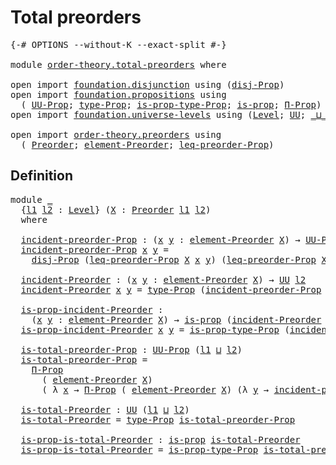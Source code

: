 # Total preorders

<pre class="Agda"><a id="28" class="Symbol">{-#</a> <a id="32" class="Keyword">OPTIONS</a> <a id="40" class="Pragma">--without-K</a> <a id="52" class="Pragma">--exact-split</a> <a id="66" class="Symbol">#-}</a>

<a id="71" class="Keyword">module</a> <a id="78" href="order-theory.total-preorders.html" class="Module">order-theory.total-preorders</a> <a id="107" class="Keyword">where</a>

<a id="114" class="Keyword">open</a> <a id="119" class="Keyword">import</a> <a id="126" href="foundation.disjunction.html" class="Module">foundation.disjunction</a> <a id="149" class="Keyword">using</a> <a id="155" class="Symbol">(</a><a id="156" href="foundation.disjunction.html#1135" class="Function">disj-Prop</a><a id="165" class="Symbol">)</a>
<a id="167" class="Keyword">open</a> <a id="172" class="Keyword">import</a> <a id="179" href="foundation.propositions.html" class="Module">foundation.propositions</a> <a id="203" class="Keyword">using</a>
  <a id="211" class="Symbol">(</a> <a id="213" href="foundation-core.propositions.html#1393" class="Function">UU-Prop</a><a id="220" class="Symbol">;</a> <a id="222" href="foundation-core.propositions.html#1495" class="Function">type-Prop</a><a id="231" class="Symbol">;</a> <a id="233" href="foundation-core.propositions.html#1562" class="Function">is-prop-type-Prop</a><a id="250" class="Symbol">;</a> <a id="252" href="foundation-core.propositions.html#1309" class="Function">is-prop</a><a id="259" class="Symbol">;</a> <a id="261" href="foundation-core.propositions.html#6694" class="Function">Π-Prop</a><a id="267" class="Symbol">)</a>
<a id="269" class="Keyword">open</a> <a id="274" class="Keyword">import</a> <a id="281" href="foundation.universe-levels.html" class="Module">foundation.universe-levels</a> <a id="308" class="Keyword">using</a> <a id="314" class="Symbol">(</a><a id="315" href="Agda.Primitive.html#597" class="Postulate">Level</a><a id="320" class="Symbol">;</a> <a id="322" href="foundation-core.universe-levels.html#235" class="Primitive">UU</a><a id="324" class="Symbol">;</a> <a id="326" href="Agda.Primitive.html#810" class="Primitive Operator">_⊔_</a><a id="329" class="Symbol">)</a>

<a id="332" class="Keyword">open</a> <a id="337" class="Keyword">import</a> <a id="344" href="order-theory.preorders.html" class="Module">order-theory.preorders</a> <a id="367" class="Keyword">using</a>
  <a id="375" class="Symbol">(</a> <a id="377" href="order-theory.preorders.html#531" class="Function">Preorder</a><a id="385" class="Symbol">;</a> <a id="387" href="order-theory.preorders.html#873" class="Function">element-Preorder</a><a id="403" class="Symbol">;</a> <a id="405" href="order-theory.preorders.html#928" class="Function">leq-preorder-Prop</a><a id="422" class="Symbol">)</a>
</pre>
## Definition

<pre class="Agda"><a id="452" class="Keyword">module</a> <a id="459" href="order-theory.total-preorders.html#459" class="Module">_</a>
  <a id="463" class="Symbol">{</a><a id="464" href="order-theory.total-preorders.html#464" class="Bound">l1</a> <a id="467" href="order-theory.total-preorders.html#467" class="Bound">l2</a> <a id="470" class="Symbol">:</a> <a id="472" href="Agda.Primitive.html#597" class="Postulate">Level</a><a id="477" class="Symbol">}</a> <a id="479" class="Symbol">(</a><a id="480" href="order-theory.total-preorders.html#480" class="Bound">X</a> <a id="482" class="Symbol">:</a> <a id="484" href="order-theory.preorders.html#531" class="Function">Preorder</a> <a id="493" href="order-theory.total-preorders.html#464" class="Bound">l1</a> <a id="496" href="order-theory.total-preorders.html#467" class="Bound">l2</a><a id="498" class="Symbol">)</a>
  <a id="502" class="Keyword">where</a>

  <a id="511" href="order-theory.total-preorders.html#511" class="Function">incident-preorder-Prop</a> <a id="534" class="Symbol">:</a> <a id="536" class="Symbol">(</a><a id="537" href="order-theory.total-preorders.html#537" class="Bound">x</a> <a id="539" href="order-theory.total-preorders.html#539" class="Bound">y</a> <a id="541" class="Symbol">:</a> <a id="543" href="order-theory.preorders.html#873" class="Function">element-Preorder</a> <a id="560" href="order-theory.total-preorders.html#480" class="Bound">X</a><a id="561" class="Symbol">)</a> <a id="563" class="Symbol">→</a> <a id="565" href="foundation-core.propositions.html#1393" class="Function">UU-Prop</a> <a id="573" href="order-theory.total-preorders.html#467" class="Bound">l2</a>
  <a id="578" href="order-theory.total-preorders.html#511" class="Function">incident-preorder-Prop</a> <a id="601" href="order-theory.total-preorders.html#601" class="Bound">x</a> <a id="603" href="order-theory.total-preorders.html#603" class="Bound">y</a> <a id="605" class="Symbol">=</a>
    <a id="611" href="foundation.disjunction.html#1135" class="Function">disj-Prop</a> <a id="621" class="Symbol">(</a><a id="622" href="order-theory.preorders.html#928" class="Function">leq-preorder-Prop</a> <a id="640" href="order-theory.total-preorders.html#480" class="Bound">X</a> <a id="642" href="order-theory.total-preorders.html#601" class="Bound">x</a> <a id="644" href="order-theory.total-preorders.html#603" class="Bound">y</a><a id="645" class="Symbol">)</a> <a id="647" class="Symbol">(</a><a id="648" href="order-theory.preorders.html#928" class="Function">leq-preorder-Prop</a> <a id="666" href="order-theory.total-preorders.html#480" class="Bound">X</a> <a id="668" href="order-theory.total-preorders.html#603" class="Bound">y</a> <a id="670" href="order-theory.total-preorders.html#601" class="Bound">x</a><a id="671" class="Symbol">)</a>

  <a id="676" href="order-theory.total-preorders.html#676" class="Function">incident-Preorder</a> <a id="694" class="Symbol">:</a> <a id="696" class="Symbol">(</a><a id="697" href="order-theory.total-preorders.html#697" class="Bound">x</a> <a id="699" href="order-theory.total-preorders.html#699" class="Bound">y</a> <a id="701" class="Symbol">:</a> <a id="703" href="order-theory.preorders.html#873" class="Function">element-Preorder</a> <a id="720" href="order-theory.total-preorders.html#480" class="Bound">X</a><a id="721" class="Symbol">)</a> <a id="723" class="Symbol">→</a> <a id="725" href="foundation-core.universe-levels.html#235" class="Primitive">UU</a> <a id="728" href="order-theory.total-preorders.html#467" class="Bound">l2</a>
  <a id="733" href="order-theory.total-preorders.html#676" class="Function">incident-Preorder</a> <a id="751" href="order-theory.total-preorders.html#751" class="Bound">x</a> <a id="753" href="order-theory.total-preorders.html#753" class="Bound">y</a> <a id="755" class="Symbol">=</a> <a id="757" href="foundation-core.propositions.html#1495" class="Function">type-Prop</a> <a id="767" class="Symbol">(</a><a id="768" href="order-theory.total-preorders.html#511" class="Function">incident-preorder-Prop</a> <a id="791" href="order-theory.total-preorders.html#751" class="Bound">x</a> <a id="793" href="order-theory.total-preorders.html#753" class="Bound">y</a><a id="794" class="Symbol">)</a>

  <a id="799" href="order-theory.total-preorders.html#799" class="Function">is-prop-incident-Preorder</a> <a id="825" class="Symbol">:</a>
    <a id="831" class="Symbol">(</a><a id="832" href="order-theory.total-preorders.html#832" class="Bound">x</a> <a id="834" href="order-theory.total-preorders.html#834" class="Bound">y</a> <a id="836" class="Symbol">:</a> <a id="838" href="order-theory.preorders.html#873" class="Function">element-Preorder</a> <a id="855" href="order-theory.total-preorders.html#480" class="Bound">X</a><a id="856" class="Symbol">)</a> <a id="858" class="Symbol">→</a> <a id="860" href="foundation-core.propositions.html#1309" class="Function">is-prop</a> <a id="868" class="Symbol">(</a><a id="869" href="order-theory.total-preorders.html#676" class="Function">incident-Preorder</a> <a id="887" href="order-theory.total-preorders.html#832" class="Bound">x</a> <a id="889" href="order-theory.total-preorders.html#834" class="Bound">y</a><a id="890" class="Symbol">)</a>
  <a id="894" href="order-theory.total-preorders.html#799" class="Function">is-prop-incident-Preorder</a> <a id="920" href="order-theory.total-preorders.html#920" class="Bound">x</a> <a id="922" href="order-theory.total-preorders.html#922" class="Bound">y</a> <a id="924" class="Symbol">=</a> <a id="926" href="foundation-core.propositions.html#1562" class="Function">is-prop-type-Prop</a> <a id="944" class="Symbol">(</a><a id="945" href="order-theory.total-preorders.html#511" class="Function">incident-preorder-Prop</a> <a id="968" href="order-theory.total-preorders.html#920" class="Bound">x</a> <a id="970" href="order-theory.total-preorders.html#922" class="Bound">y</a><a id="971" class="Symbol">)</a>

  <a id="976" href="order-theory.total-preorders.html#976" class="Function">is-total-preorder-Prop</a> <a id="999" class="Symbol">:</a> <a id="1001" href="foundation-core.propositions.html#1393" class="Function">UU-Prop</a> <a id="1009" class="Symbol">(</a><a id="1010" href="order-theory.total-preorders.html#464" class="Bound">l1</a> <a id="1013" href="Agda.Primitive.html#810" class="Primitive Operator">⊔</a> <a id="1015" href="order-theory.total-preorders.html#467" class="Bound">l2</a><a id="1017" class="Symbol">)</a>
  <a id="1021" href="order-theory.total-preorders.html#976" class="Function">is-total-preorder-Prop</a> <a id="1044" class="Symbol">=</a>
    <a id="1050" href="foundation-core.propositions.html#6694" class="Function">Π-Prop</a>
      <a id="1063" class="Symbol">(</a> <a id="1065" href="order-theory.preorders.html#873" class="Function">element-Preorder</a> <a id="1082" href="order-theory.total-preorders.html#480" class="Bound">X</a><a id="1083" class="Symbol">)</a>
      <a id="1091" class="Symbol">(</a> <a id="1093" class="Symbol">λ</a> <a id="1095" href="order-theory.total-preorders.html#1095" class="Bound">x</a> <a id="1097" class="Symbol">→</a> <a id="1099" href="foundation-core.propositions.html#6694" class="Function">Π-Prop</a> <a id="1106" class="Symbol">(</a> <a id="1108" href="order-theory.preorders.html#873" class="Function">element-Preorder</a> <a id="1125" href="order-theory.total-preorders.html#480" class="Bound">X</a><a id="1126" class="Symbol">)</a> <a id="1128" class="Symbol">(λ</a> <a id="1131" href="order-theory.total-preorders.html#1131" class="Bound">y</a> <a id="1133" class="Symbol">→</a> <a id="1135" href="order-theory.total-preorders.html#511" class="Function">incident-preorder-Prop</a> <a id="1158" href="order-theory.total-preorders.html#1095" class="Bound">x</a> <a id="1160" href="order-theory.total-preorders.html#1131" class="Bound">y</a><a id="1161" class="Symbol">))</a>

  <a id="1167" href="order-theory.total-preorders.html#1167" class="Function">is-total-Preorder</a> <a id="1185" class="Symbol">:</a> <a id="1187" href="foundation-core.universe-levels.html#235" class="Primitive">UU</a> <a id="1190" class="Symbol">(</a><a id="1191" href="order-theory.total-preorders.html#464" class="Bound">l1</a> <a id="1194" href="Agda.Primitive.html#810" class="Primitive Operator">⊔</a> <a id="1196" href="order-theory.total-preorders.html#467" class="Bound">l2</a><a id="1198" class="Symbol">)</a>
  <a id="1202" href="order-theory.total-preorders.html#1167" class="Function">is-total-Preorder</a> <a id="1220" class="Symbol">=</a> <a id="1222" href="foundation-core.propositions.html#1495" class="Function">type-Prop</a> <a id="1232" href="order-theory.total-preorders.html#976" class="Function">is-total-preorder-Prop</a>

  <a id="1258" href="order-theory.total-preorders.html#1258" class="Function">is-prop-is-total-Preorder</a> <a id="1284" class="Symbol">:</a> <a id="1286" href="foundation-core.propositions.html#1309" class="Function">is-prop</a> <a id="1294" href="order-theory.total-preorders.html#1167" class="Function">is-total-Preorder</a>
  <a id="1314" href="order-theory.total-preorders.html#1258" class="Function">is-prop-is-total-Preorder</a> <a id="1340" class="Symbol">=</a> <a id="1342" href="foundation-core.propositions.html#1562" class="Function">is-prop-type-Prop</a> <a id="1360" href="order-theory.total-preorders.html#976" class="Function">is-total-preorder-Prop</a>
</pre>